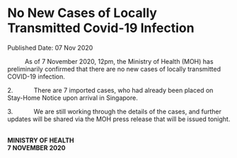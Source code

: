 <html>
    <meta http-equiv="Content-Type" content="text/html; charset=utf-8"/>
    <meta charset="utf-8"/>
    <title>No New Cases of Locally Transmitted Covid-19 Infection</title>
    <body><h1>No New Cases of Locally Transmitted Covid-19 Infection</h1>
    <p>Published Date: 07 Nov 2020</p> <p>&nbsp; &nbsp; &nbsp; &nbsp; &nbsp; As of 7 November 2020, 12pm, the Ministry of Health (MOH) has preliminarily confirmed that there are no new cases of locally transmitted COVID-19 infection.&nbsp;</p><p>2.&nbsp;&nbsp;&nbsp;&nbsp;&nbsp;&nbsp;&nbsp;&nbsp;&nbsp;&nbsp;&nbsp; There are 7 imported cases, who had already been placed on Stay-Home Notice upon arrival in Singapore.<br></p><p>3.&nbsp;&nbsp;&nbsp;&nbsp;&nbsp;&nbsp;&nbsp;&nbsp;&nbsp;&nbsp;&nbsp; We are still working through the details of the cases, and further updates will be shared via the MOH press release that will be issued tonight.<br></p><p><br><strong>MINISTRY OF HEALTH<br>7 NOVEMBER 2020</strong></p></body>
</html>